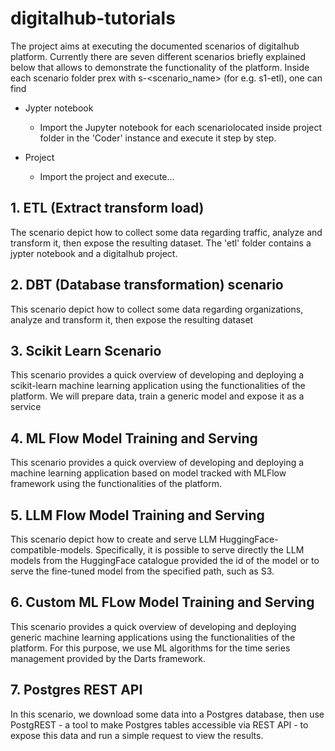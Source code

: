 # digitalhub-tutorials

The project aims at executing the documented scenarios of digitalhub platform. Currently there are seven different scenarios briefly explained below that allows to demonstrate the functionality of the platform. Inside each scenario folder prex with s<number>-<scenario_name> (for e.g. s1-etl), one can find 

- Jypter notebook 
	- Import the Jupyter notebook for each scenariolocated inside project folder in the 'Coder' instance and execute it step by step.

- Project
	- Import the project and execute...
	

## 1. ETL (Extract transform load)

The scenario depict how to collect some data regarding traffic, analyze and transform it, then expose the resulting dataset. The 'etl' folder contains
a jypter notebook and a digitalhub project.


## 2. DBT (Database transformation) scenario 

This scenario depict how to collect some data regarding organizations, analyze and transform it, then expose the resulting dataset

## 3. Scikit Learn Scenario

This scenario provides a quick overview of developing and deploying a scikit-learn machine learning application using the functionalities of the platform. We will prepare data, train a generic model and expose it as a service

## 4. ML Flow Model Training and Serving

This scenario provides a quick overview of developing and deploying a machine learning application based on model tracked with MLFlow framework using the functionalities of the platform.

## 5. LLM Flow Model Training and Serving

This scenario depict how to create and serve LLM HuggingFace-compatible-models. Specifically, it is possible to serve directly the LLM models from the HuggingFace catalogue provided the id of the model or to serve the fine-tuned model from the specified path, such as S3.

## 6. Custom ML FLow Model Training and Serving

This scenario provides a quick overview of developing and deploying generic machine learning applications using the functionalities of the platform. For this purpose, we use ML algorithms for the time series management provided by the Darts framework.

## 7. Postgres REST API

In this scenario, we download some data into a Postgres database, then use PostgREST - a tool to make Postgres tables accessible via REST API - to expose this data and run a simple request to view the results.
